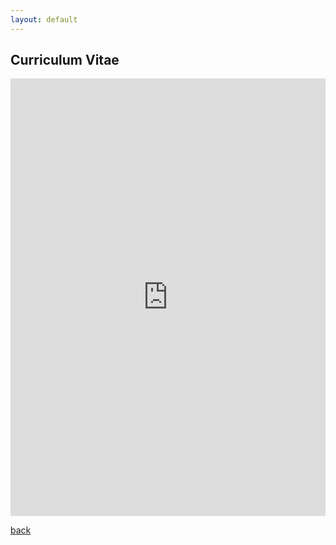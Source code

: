 ```yaml
---
layout: default
---
```


## Curriculum Vitae

<embed src="https://jlewis331.github.io/jlewis.github.io/cv.pdf" width="100%" height="700px"/>

[back](./)

